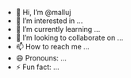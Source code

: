 - 👋 Hi, I’m @malluj
- 👀 I’m interested in ...
- 🌱 I’m currently learning ...
- 💞️ I’m looking to collaborate on ...
- 📫 How to reach me ...
- 😄 Pronouns: ...
- ⚡ Fun fact: ...

<!---
malluj/malluj is a ✨ special ✨ repository because its `README.md` (this file) appears on your GitHub profile.
You can click the Preview link to take a look at your changes.
--->
